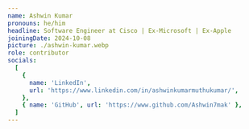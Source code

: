 ```yaml
---
name: Ashwin Kumar
pronouns: he/him
headline: Software Engineer at Cisco | Ex-Microsoft | Ex-Apple
joiningDate: 2024-10-08
picture: ./ashwin-kumar.webp
role: contributor
socials:
  [
    {
      name: 'LinkedIn',
      url: 'https://www.linkedin.com/in/ashwinkumarmuthukumar/',
    },
    { name: 'GitHub', url: 'https://www.github.com/Ashwin7mak' },
  ]
---
```

